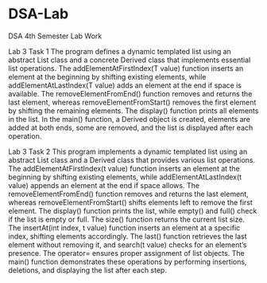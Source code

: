 # DSA-Lab
DSA 4th Semester Lab Work

Lab 3 Task 1
The program defines a dynamic templated list using an abstract List class and a concrete Derived class that implements essential list operations. The addElementAtFirstIndex(T value) function inserts an element at the beginning by shifting existing elements, while addElementAtLastIndex(T value) adds an element at the end if space is available. The removeElementFromEnd() function removes and returns the last element, whereas removeElementFromStart() removes the first element by shifting the remaining elements. The display() function prints all elements in the list. In the main() function, a Derived object is created, elements are added at both ends, some are removed, and the list is displayed after each operation.

Lab 3 Task 2
This program implements a dynamic templated list using an abstract List class and a Derived class that provides various list operations. The addElementAtFirstIndex(t value) function inserts an element at the beginning by shifting existing elements, while addElementAtLastIndex(t value) appends an element at the end if space allows. The removeElementFromEnd() function removes and returns the last element, whereas removeElementFromStart() shifts elements left to remove the first element. The display() function prints the list, while empty() and full() check if the list is empty or full. The size() function returns the current list size. The insertAt(int index, t value) function inserts an element at a specific index, shifting elements accordingly. The last() function retrieves the last element without removing it, and search(t value) checks for an element’s presence. The operator= ensures proper assignment of list objects. The main() function demonstrates these operations by performing insertions, deletions, and displaying the list after each step. 